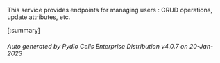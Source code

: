 






This service provides endpoints for managing users : CRUD operations, update attributes, etc.

[:summary]

###### Auto generated by Pydio Cells Enterprise Distribution v4.0.7 on 20-Jan-2023
